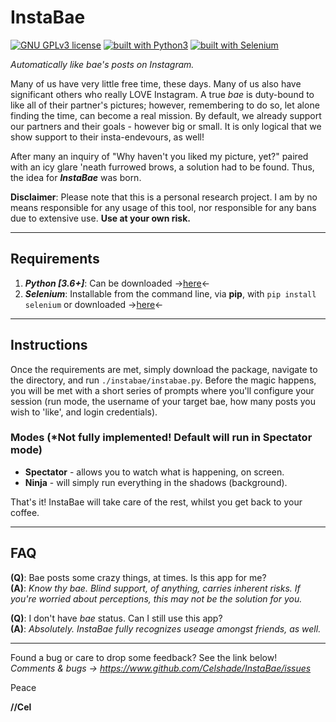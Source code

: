 # InstaBae
[![GNU GPLv3 license](https://img.shields.io/badge/license-GPLv3-blue.svg)](https://github.com/Celshade/InstaBae/blob/master/LICENSE.txt)
[![built with Python3](https://img.shields.io/badge/built%20with-Python3-green.svg)](https://www.python.org/)
[![built with Selenium](https://img.shields.io/badge/built%20with-Selenium-orange.svg)](https://github.com/SeleniumHQ/selenium)

_Automatically like bae's posts on Instagram._

Many of us have very little free time, these days. Many of us also have
significant others who really LOVE Instagram. A true _bae_ is duty-bound to
like all of their partner's pictures; however, remembering to do so,
let alone finding the time, can become a real mission. By default, we already
support our partners and their goals - however big or small. It is only
logical that we show support to their insta-endevours, as well!

After many an inquiry of "Why haven't you liked my picture, yet?" paired with
an icy glare 'neath furrowed brows, a solution had to be found. Thus, the idea
for **_InstaBae_** was born.

**Disclaimer**: Please note that this is a personal research project. I am by
no means responsible for any usage of this tool, nor responsible for any bans
due to extensive use. **Use at your own risk.**
***

## Requirements
1. _**Python [3.6+]**_: Can be downloaded ->[here](https://www.python.org/)<-
1. _**Selenium**_: Installable from the command line, via **pip**, with `pip install selenium` or downloaded ->[here](https://www.seleniumhq.org/download/)<-
***

## Instructions
Once the requirements are met, simply download the package, navigate to the directory,
and run `./instabae/instabae.py`. Before the magic happens, you will be met with a
short series of prompts where you'll configure your session (run mode, the username
of your target bae, how many posts you wish to 'like', and login credentials).

### Modes (*Not fully implemented! Default will run in Spectator mode)
* **Spectator** - allows you to watch what is happening, on screen.
* **Ninja** - will simply run everything in the shadows (background).

That's it! InstaBae will take care of the rest, whilst you get back to your coffee.
***

## FAQ
**(Q)**: Bae posts some crazy things, at times. Is this app for me? \
**(A)**: _Know thy bae. Blind support, of anything, carries inherent risks._
_If you're worried about perceptions, this may not be the solution for you._

**(Q)**: I don't have _bae_ status. Can I still use this app? \
**(A)**: _Absolutely. InstaBae fully recognizes useage amongst friends, as well._
***

Found a bug or care to drop some feedback? See the link below! \
_Comments & bugs -> https://www.github.com/Celshade/InstaBae/issues_

Peace

**//Cel**
